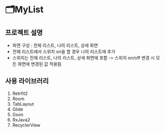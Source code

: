 # 🗂MyList

## 프로젝트 설명

- 화면 구성 : 전체 리스트, 나의 리스트, 상세 화면
- 전체 리스트에서 스위치 on을 할 경우 나의 리스트에 추가
- 스위치는 전체 리스트, 나의 리스트, 상세 화면에 포함 -> 스위치 on/off 변경 시 모든 화면에 변경된 값 적용됨

## 사용 라이브러리

1. Retrfit2
2. Room
3. TabLayout
4. Glide
5. Gson
6. RxJava2
7. RecyclerView
